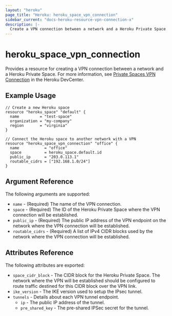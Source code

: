 ```yaml
---
layout: "heroku"
page_title: "Heroku: heroku_space_vpn_connection"
sidebar_current: "docs-heroku-resource-vpn-connection-x"
description: |-
  Create a VPN connection between a network and a Heroku Private Space.
---
```


# heroku\_space\_vpn\_connection

Provides a resource for creating a VPN connection between a network and a Heroku Private Space. For more information, see [Private Spaces VPN Connection](https://devcenter.heroku.com/articles/private-space-vpn-connection?preview=1) in the Heroku DevCenter.

## Example Usage

```hcl-terraform
// Create a new Heroku space
resource "heroku_space" "default" {
  name         = "test-space"
  organization = "my-company"
  region       = "virginia"
}

// Connect the Heroku space to another network with a VPN
resource "heroku_space_vpn_connection" "office" {
  name           = "office"
  space          = heroku_space.default.id
  public_ip      = "203.0.113.1"
  routable_cidrs = ["192.168.1.0/24"]
}
```

## Argument Reference

The following arguments are supported:

* `name` - (Required) The name of the VPN connection.
* `space` - (Required) The ID of the Heroku Private Space where the VPN connection will be established.
* `public_ip` - (Required) The public IP address of the VPN endpoint on the network where the VPN connection will be established.
* `routable_cidrs` - (Required) A list of IPv4 CIDR blocks used by the network where the VPN connection will be established.

## Attributes Reference

The following attributes are exported:

* `space_cidr_block` - The CIDR block for the Heroku Private Space. The network where the VPN will be established should be configured to route traffic destined for this CIDR block over the VPN link.
* `ike_version` - The IKE version used to setup the IPsec tunnel.
* `tunnels` - Details about each VPN tunnel endpoint.
  * `ip` - The public IP address of the tunnel.
  * `pre_shared_key` - The pre-shared IPSec secret for the tunnel.

